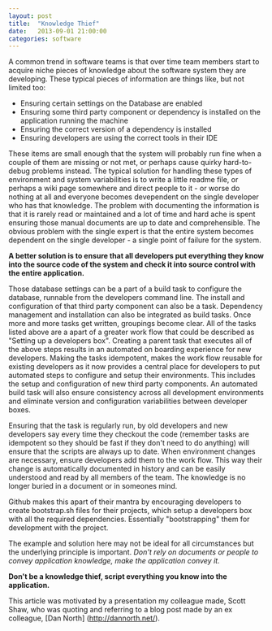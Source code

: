 ```yaml
---
layout: post
title:  "Knowledge Thief"
date:   2013-09-01 21:00:00
categories: software
---
```


A common trend in software teams is that over time team members start to acquire niche pieces of knowledge about the software system they are developing. These typical pieces of information are things like, but not limited too:

<!--more-->

*   Ensuring certain settings on the Database are enabled
*   Ensuring some third party component or dependency is installed on the application running the machine
*   Ensuring the correct version of a dependency is installed
*   Ensuring developers are using the correct tools in their IDE

These items are small enough that the system will probably run fine when a couple of them are missing or not met, or perhaps cause quirky hard-to-debug problems instead. The typical solution for handling these types of environment and system variabilities is to write a little readme file, or perhaps a wiki page somewhere and direct people to it - or worse do nothing at all and everyone becomes devependent on the single developer who has that knowledge. The problem with documenting the information is that it is rarely read or maintained and a lot of time and hard ache is spent ensuring those manual documents are up to date and comprehensible. The obvious problem with the single expert is that the entire system becomes dependent on the single developer - a single point of failure for the system.

**A better solution is to ensure that all developers put everything they know into the source code of the system and check it into source control with the entire application.**

Those database settings can be a part of a build task to configure the database, runnable from the developers command line. The install and configuration of that third party component can also be a task. Dependency management and installation can also be integrated as build tasks. Once more and more tasks get written, groupings become clear. All of the tasks listed above are a apart of a greater work flow that could be described as "Setting up a developers box". Creating a parent task that executes all of the above steps results in an automated on boarding experience for new developers. Making the tasks idempotent, makes the work flow reusable for existing developers as it now provides a central place for developers to put automated steps to configure and setup their environments. This includes the setup and configuration of new third party components. An automated build task will also ensure consistency across all development environments and eliminate version and configuration variabilities between developer boxes.

Ensuring that the task is regularly run, by old developers and new developers say every time they checkout the code (remember tasks are idempotent so they should be fast if they don't need to do anything) will ensure that the scripts are always up to date. When environment changes are necessary, ensure developers add them to the work flow. This way their change is automatically documented in history and can be easily understood and read by all members of the team. The knowledge is no longer buried in a document or in someones mind.

Github makes this apart of their mantra by encouraging developers to create bootstrap.sh files for their projects, which setup a developers box with all the required dependencies. Essentially "bootstrapping" them for development with the project.

The example and solution here may not be ideal for all circumstances but the underlying principle is important. _Don't rely on documents or people to convey application knowledge, make the application convey it._

**Don't be a knowledge thief, script everything you know into the application.**

This article was motivated by a presentation my colleague made, Scott Shaw, who was quoting and referring to a blog post made by an ex colleague, [Dan North] (http://dannorth.net/).
